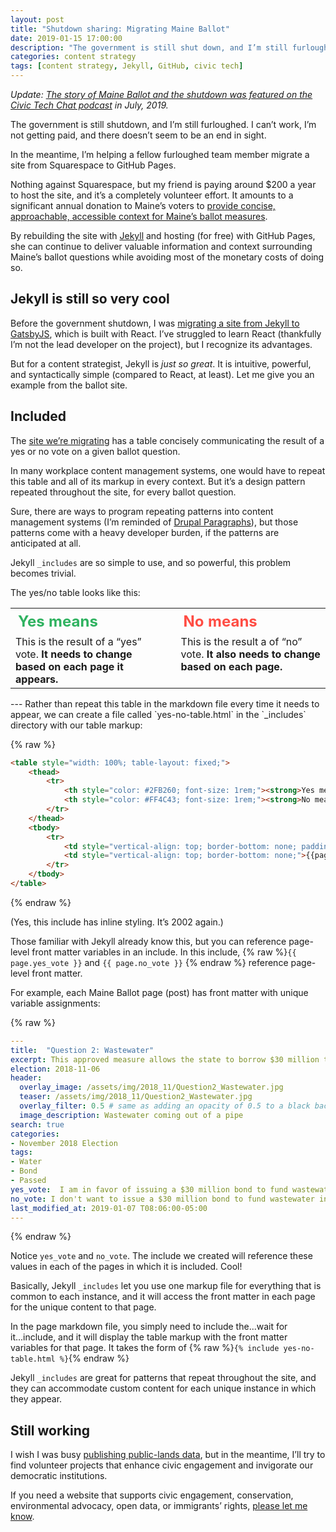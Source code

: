 ```yaml
---
layout: post
title: "Shutdown sharing: Migrating Maine Ballot"
date: 2019-01-15 17:00:00
description: "The government is still shut down, and I’m still furloughed. In the meantime, I’m helping a fellow furloughed friend rebuild a civic website."
categories: content strategy
tags: [content strategy, Jekyll, GitHub, civic tech]
---
```


_Update: [The story of Maine Ballot and the shutdown was featured on the Civic Tech Chat podcast](https://civictech.chat/2019/07/maine-ballot) in July, 2019._

The government is still shutdown, and I’m still furloughed. I can’t work, I’m not getting paid, and there doesn’t seem to be an end in sight.

In the meantime, I’m helping a fellow furloughed team member migrate a site from Squarespace to GitHub Pages. 

Nothing against Squarespace, but my friend is paying around $200 a year to host the site, and it’s a completely volunteer effort. It amounts to a significant annual donation to Maine’s voters to [provide concise, approachable, accessible context for Maine’s ballot measures](https://maineballot.org/).

By rebuilding the site with [Jekyll](https://jekyllrb.com/) and hosting (for free) with GitHub Pages, she can continue to deliver valuable information and context surrounding Maine’s ballot questions while avoiding most of the monetary costs of doing so.

## Jekyll is still so very cool

Before the government shutdown, I was [migrating a site from Jekyll to GatsbyJS](https://revenuedata.doi.gov/blog/homepage-revamp-part-two/), which is built with React. I’ve struggled to learn React (thankfully I’m not the lead developer on the project), but I recognize its advantages.

But for a content strategist, Jekyll is _just so great_. It is intuitive, powerful, and syntactically simple (compared to React, at least). Let me give you an example from the ballot site.

## Included

The [site we’re migrating](http://www.maineballot.org/) has a table concisely communicating the result of a yes or no vote on a given ballot question.

In many workplace content management systems, one would have to repeat this table and all of its markup in every context. But it’s a design pattern repeated throughout the site, for every ballot question.

Sure, there are ways to program repeating patterns into content management systems (I’m reminded of [Drupal Paragraphs](https://www.drupal.org/project/paragraphs)), but those patterns come with a heavy developer burden, if the patterns are anticipated at all.

Jekyll `_includes` are so simple to use, and so powerful, this problem becomes trivial.

The yes/no table looks like this:

<table style="width: 100%; table-layout: fixed;">
    <tbody>
        <tr>
            <th style="color: #2FB260; font-size: 1.5rem; text-align: left;"><strong>Yes means</strong></th>
            <th style="color: #FF4C43; font-size: 1.5rem; text-align: left;"><strong>No means</strong></th>
        </tr>    
        <tr>
            <td style="vertical-align: top; border-bottom: none; padding-right: 2rem;">This is the result of a “yes” vote. <strong>It needs to change based on each page it appears.</strong></td>
            <td style="vertical-align: top; border-bottom: none;">This is the result a of “no” vote. <strong>It also needs to change based on each page.</strong></td>
        </tr>
    </tbody>    
</table>
---
Rather than repeat this table in the markdown file every time it needs to appear, we can create a file called `yes-no-table.html` in the `_includes` directory with our table markup:

{% raw %}
```html
<table style="width: 100%; table-layout: fixed;">
    <thead>
        <tr>
            <th style="color: #2FB260; font-size: 1rem;"><strong>Yes means</strong></th>
            <th style="color: #FF4C43; font-size: 1rem;"><strong>No means</strong></th>
        </tr>
    </thead>
    <tbody>
        <tr>
            <td style="vertical-align: top; border-bottom: none; padding-right: 2rem;">{{page.yes_vote}}</td>
            <td style="vertical-align: top; border-bottom: none;">{{page.no_vote}}</td>
        </tr>
    </tbody>    
</table>
```
{% endraw %}

(Yes, this include has inline styling. It’s 2002 again.)

Those familiar with Jekyll already know this, but you can reference page-level front matter variables in an include. In this include, {% raw %}`{{ page.yes_vote }}` and `{{ page.no_vote }}` {% endraw %} reference page-level front matter.

For example, each Maine Ballot page (post) has front matter with unique variable assignments:

{% raw %}
```yaml
---
title:  "Question 2: Wastewater"
excerpt: This approved measure allows the state to borrow $30 million to improve water quality.
election: 2018-11-06
header:
  overlay_image: /assets/img/2018_11/Question2_Wastewater.jpg
  teaser: /assets/img/2018_11/Question2_Wastewater.jpg
  overlay_filter: 0.5 # same as adding an opacity of 0.5 to a black background
  image_description: Wastewater coming out of a pipe
search: true
categories:
- November 2018 Election
tags:
- Water
- Bond
- Passed
yes_vote:  I am in favor of issuing a $30 million bond to fund wastewater infrastructure improvements.
no_vote: I don't want to issue a $30 million bond to fund wastewater infrastructure improvements.
last_modified_at: 2019-01-07 T08:06:00-05:00
---
```
{% endraw %}


Notice `yes_vote` and `no_vote`. The include we created will reference these values in each of the pages in which it is included. Cool! 

Basically, Jekyll `_includes` let you use one markup file for everything that is common to each instance, and it will access the front matter in each page for the unique content to that page.

In the page markdown file, you simply need to include the...wait for it...include, and it will display the table markup with the front matter variables for that page. It takes the form of {% raw %}`{% include yes-no-table.html %}`{% endraw %}

Jekyll `_includes` are great for patterns that repeat throughout the site, and they can accommodate custom content for each unique instance in which they appear.

## Still working

I wish I was busy [publishing public-lands data](https://github.com/ONRR/doi-extractives-data), but in the meantime, I’ll try to find volunteer projects that enhance civic engagement and invigorate our democratic institutions.

If you need a website that supports civic engagement, conservation, environmental advocacy, open data, or immigrants’ rights, [please let me know](https://twitter.com/forestglenroad).





